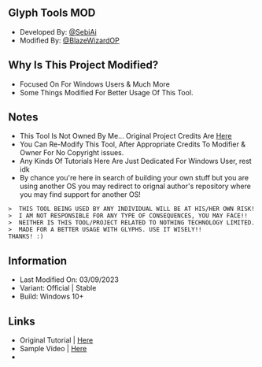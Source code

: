 ## Glyph Tools MOD
- Developed By: [@SebiAi](https://github.com/SebiAi)
- Modified By: [@BlazeWizardOP](https://github.com/BlazeWizardOP)

## Why Is This Project Modified?
- Focused On For Windows Users & Much More
- Some Things Modified For Better Usage Of This Tool.

## Notes
- This Tool Is Not Owned By Me... Original Project Credits Are [Here](https://github.com/SebiAi/custom-nothing-glyph-tools)
- You Can Re-Modify This Tool, After Appropriate Credits To Modifier  & Owner For No Copyright issues.
- Any Kinds Of Tutorials Here Are Just Dedicated For Windows User, rest idk
- By chance you're here in search of building your own stuff but you are using another OS you may redirect to orignal author's repository where you may find support for another OS!

```
>  THIS TOOL BEING USED BY ANY INDIVIDUAL WILL BE AT HIS/HER OWN RISK!
>  I AM NOT RESPONSIBLE FOR ANY TYPE OF CONSEQUENCES, YOU MAY FACE!!
>  NEITHER IS THIS TOOL/PROJECT RELATED TO NOTHING TECHNOLOGY LIMITED.
>  MADE FOR A BETTER USAGE WITH GLYPHS. USE IT WISELY!!
THANKS! :)
```

## Information
- Last Modified On: 03/09/2023
- Variant: Official | Stable
- Build: Windows 10+

## Links
- Original Tutorial | [Here](https://www.youtube.com/watch?v=YlJBqQxSgWA)
- Sample Video      | [Here](https://github.com/SebiAi/custom-nothing-glyph-tools/assets/41116921/1852f2a6-1cf9-4c0e-9835-792bf1b09a58)
- 
